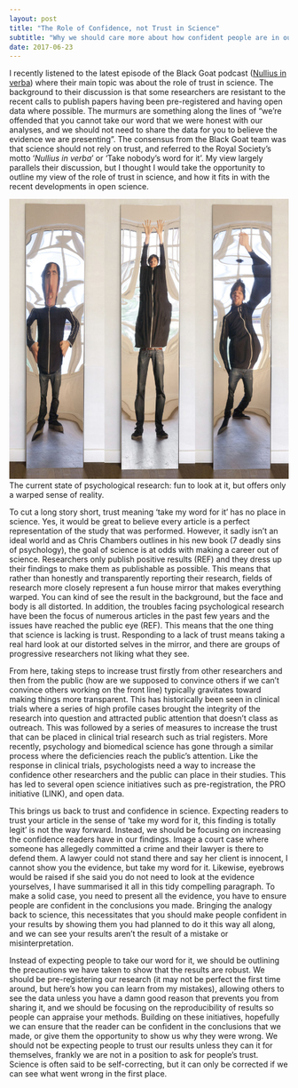```yaml
---
layout: post
title: "The Role of Confidence, not Trust in Science"
subtitle: "Why we should care more about how confident people are in our results, not how much trust they have in us"
date: 2017-06-23
---
```


I recently listened to the latest episode of the Black Goat podcast ([Nullius in verba](http://www.theblackgoatpodcast.com/posts/nullius-in-verba/)) where their main topic was about the role of trust in science. 
The background to their discussion is that some researchers are resistant to the recent calls to publish papers having been pre-registered and having open data where possible. The murmurs are something along the lines of “we’re offended that you cannot take our word that we were honest with our analyses, and we should not need to share the data for you to believe the evidence we are presenting”. The consensus from the Black Goat team was that science should not rely on trust, and referred to the Royal Society’s motto ‘_Nullius in verba_’ or ‘Take nobody’s word for it’. My view largely parallels their discussion, but I thought I would take the opportunity to outline my view of the role of trust in science, and how it fits in with the recent developments in open science.

![alt text](https://github.com/BartlettJE/BartlettJE.github.io/blob/master/img/funhouse-mirror.jpg?raw=true "Fun house mirror")
The current state of psychological research: fun to look at it, but offers only a warped sense of reality. 

To cut a long story short, trust meaning ‘take my word for it’ has no place in science. Yes, it would be great to believe every article is a perfect representation of the study that was performed. However, it sadly isn’t an ideal world and as Chris Chambers outlines in his new book (7 deadly sins of psychology), the goal of science is at odds with making a career out of science. Researchers only publish positive results (REF) and they dress up their findings to make them as publishable as possible. This means that rather than honestly and transparently reporting their research, fields of research more closely represent a fun house mirror that makes everything warped. You can kind of see the result in the background, but the face and body is all distorted. In addition, the troubles facing psychological research have been the focus of numerous articles in the past few years and the issues have reached the public eye (REF). This means that the one thing that science is lacking is trust. Responding to a lack of trust means taking a real hard look at our distorted selves in the mirror, and there are groups of progressive researchers not liking what they see. 

From here, taking steps to increase trust firstly from other researchers and then from the public (how are we supposed to convince others if we can’t convince others working on the front line) typically gravitates toward making things more transparent. This has historically been seen in clinical trials where a series of high profile cases brought the integrity of the research into question and attracted public attention that doesn’t class as outreach. This was followed by a series of measures to increase the trust that can be placed in clinical trial research such as trial registers. More recently, psychology and biomedical science has gone through a similar process where the deficiencies reach the public’s attention. Like the response in clinical trials, psychologists need a way to increase the confidence other researchers and the public can place in their studies. This has led to several open science initiatives such as pre-registration, the PRO initiative (LINK), and open data. 

This brings us back to trust and confidence in science. Expecting readers to trust your article in the sense of ‘take my word for it, this finding is totally legit’ is not the way forward. Instead, we should be focusing on increasing the confidence readers have in our findings. Image a court case where someone has allegedly committed a crime and their lawyer is there to defend them. A lawyer could not stand there and say her client is innocent, I cannot show you the evidence, but take my word for it. Likewise, eyebrows would be raised if she said you do not need to look at the evidence yourselves, I have summarised it all in this tidy compelling paragraph. To make a solid case, you need to present all the evidence, you have to ensure people are confident in the conclusions you made. Bringing the analogy back to science, this necessitates that you should make people confident in your results by showing them you had planned to do it this way all along, and we can see your results aren’t the result of a mistake or misinterpretation. 

Instead of expecting people to take our word for it, we should be outlining the precautions we have taken to show that the results are robust. We should be pre-registering our research (it may not be perfect the first time around, but here’s how you can learn from my mistakes), allowing others to see the data unless you have a damn good reason that prevents you from sharing it, and we should be focusing on the reproducibility of results so people can appraise your methods. Building on these initiatives, hopefully we can ensure that the reader can be confident in the conclusions that we made, or give them the opportunity to show us why they were wrong. We should not be expecting people to trust our results unless they can it for themselves, frankly we are not in a position to ask for people’s trust. Science is often said to be self-correcting, but it can only be corrected if we can see what went wrong in the first place.  
